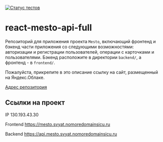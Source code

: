 [![Статус тестов](../../actions/workflows/tests.yml/badge.svg)](../../actions/workflows/tests.yml)

# react-mesto-api-full

Репозиторий для приложения проекта `Mesto`, включающий фронтенд и бэкенд части приложения со следующими возможностями: авторизации и регистрации пользователей, операции с карточками и пользователями. Бэкенд расположите в директории `backend/`, а фронтенд - в `frontend/`. 
  
Пожалуйста, прикрепите в это описание ссылку на сайт, размещенный на Яндекс.Облаке.

[Адрес репозитория](https://github.com/SmokySvyat/react-mesto-api-full-gha)

## Ссылки на проект

IP 130.193.43.30

Frontend https://mesto.svyat.nomoredomainsicu.ru

Backend https://api.mesto.svyat.nomoredomainsicu.ru

